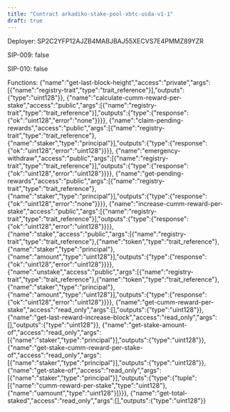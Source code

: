 ```yaml
---
title: "Contract arkadiko-stake-pool-xbtc-usda-v1-1"
draft: true
---
```

Deployer: SP2C2YFP12AJZB4MABJBAJ55XECVS7E4PMMZ89YZR

SIP-009: false

SIP-010: false

Functions:
{"name":"get-last-block-height","access":"private","args":[{"name":"registry-trait","type":"trait_reference"}],"outputs":{"type":"uint128"}}, {"name":"calculate-cumm-reward-per-stake","access":"public","args":[{"name":"registry-trait","type":"trait_reference"}],"outputs":{"type":{"response":{"ok":"uint128","error":"none"}}}}, {"name":"claim-pending-rewards","access":"public","args":[{"name":"registry-trait","type":"trait_reference"},{"name":"staker","type":"principal"}],"outputs":{"type":{"response":{"ok":"uint128","error":"uint128"}}}}, {"name":"emergency-withdraw","access":"public","args":[{"name":"registry-trait","type":"trait_reference"}],"outputs":{"type":{"response":{"ok":"uint128","error":"uint128"}}}}, {"name":"get-pending-rewards","access":"public","args":[{"name":"registry-trait","type":"trait_reference"},{"name":"staker","type":"principal"}],"outputs":{"type":{"response":{"ok":"uint128","error":"none"}}}}, {"name":"increase-cumm-reward-per-stake","access":"public","args":[{"name":"registry-trait","type":"trait_reference"}],"outputs":{"type":{"response":{"ok":"uint128","error":"uint128"}}}}, {"name":"stake","access":"public","args":[{"name":"registry-trait","type":"trait_reference"},{"name":"token","type":"trait_reference"},{"name":"staker","type":"principal"},{"name":"amount","type":"uint128"}],"outputs":{"type":{"response":{"ok":"uint128","error":"uint128"}}}}, {"name":"unstake","access":"public","args":[{"name":"registry-trait","type":"trait_reference"},{"name":"token","type":"trait_reference"},{"name":"staker","type":"principal"},{"name":"amount","type":"uint128"}],"outputs":{"type":{"response":{"ok":"uint128","error":"uint128"}}}}, {"name":"get-cumm-reward-per-stake","access":"read_only","args":[],"outputs":{"type":"uint128"}}, {"name":"get-last-reward-increase-block","access":"read_only","args":[],"outputs":{"type":"uint128"}}, {"name":"get-stake-amount-of","access":"read_only","args":[{"name":"staker","type":"principal"}],"outputs":{"type":"uint128"}}, {"name":"get-stake-cumm-reward-per-stake-of","access":"read_only","args":[{"name":"staker","type":"principal"}],"outputs":{"type":"uint128"}}, {"name":"get-stake-of","access":"read_only","args":[{"name":"staker","type":"principal"}],"outputs":{"type":{"tuple":[{"name":"cumm-reward-per-stake","type":"uint128"},{"name":"uamount","type":"uint128"}]}}}, {"name":"get-total-staked","access":"read_only","args":[],"outputs":{"type":"uint128"}}
